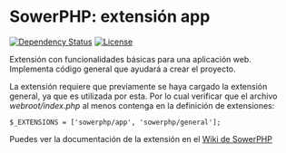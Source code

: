 SowerPHP: extensión app
=======================

[![Dependency Status](https://www.versioneye.com/user/projects/56b439d90a0ff50035ba7e4b/badge.svg)](https://www.versioneye.com/user/projects/56b439d90a0ff50035ba7e4b)
[![License](https://poser.pugx.org/sowerphp/app/license)](https://packagist.org/packages/sowerphp/app)

Extensión con funcionalidades básicas para una aplicación web. Implementa
código general que ayudará a crear el proyecto.

La extensión requiere que previamente se haya cargado la extensión general, ya
que es utilizada por esta. Por lo cual verificar que el archivo
*webroot/index.php* al menos contenga en la definición de extensiones:

	$_EXTENSIONS = ['sowerphp/app', 'sowerphp/general'];

Puedes ver la documentación de la extensión en el
[Wiki de SowerPHP](http://wiki.sowerphp.org/doku.php/extensions/app)
